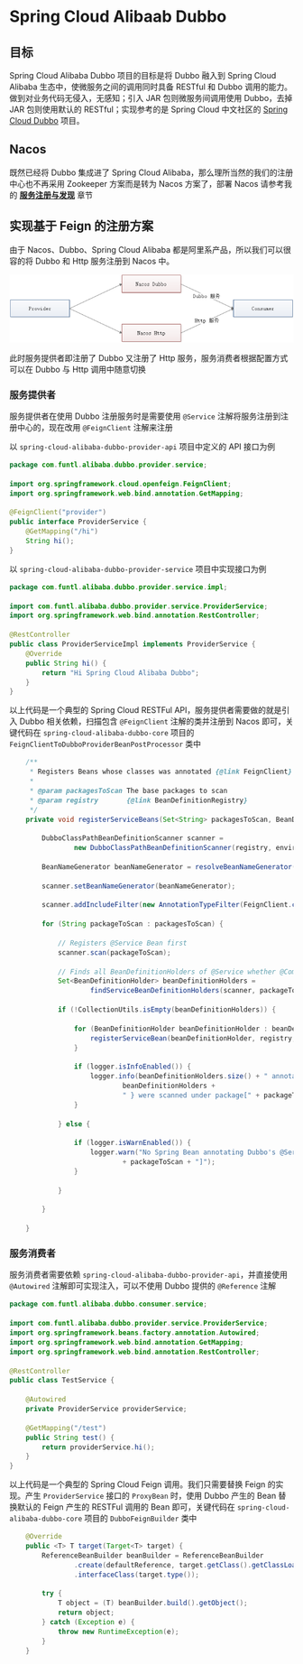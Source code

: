 # Spring Cloud Alibaab Dubbo

## 目标

Spring Cloud Alibaba Dubbo 项目的目标是将 Dubbo 融入到 Spring Cloud Alibaba 生态中，使微服务之间的调用同时具备 RESTful 和 Dubbo 调用的能力。做到对业务代码无侵入，无感知；引入 JAR 包则微服务间调用使用 Dubbo，去掉 JAR 包则使用默认的 RESTful；实现参考的是 Spring Cloud 中文社区的 [Spring Cloud Dubbo](https://github.com/SpringCloud/spring-cloud-dubbo) 项目。

## Nacos

既然已经将 Dubbo 集成进了 Spring Cloud Alibaba，那么理所当然的我们的注册中心也不再采用 Zookeeper 方案而是转为 Nacos 方案了，部署 Nacos 请参考我的 [**服务注册与发现**](http://www.funtl.com/zh/spring-cloud-alibaba/%E6%9C%8D%E5%8A%A1%E6%B3%A8%E5%86%8C%E4%B8%8E%E5%8F%91%E7%8E%B0.html) 章节

## 实现基于 Feign 的注册方案

由于 Nacos、Dubbo、Spring Cloud Alibaba 都是阿里系产品，所以我们可以很容的将 Dubbo 和 Http 服务注册到 Nacos 中。

![](screenhots/Lusifer2019031301390001.png)

此时服务提供者即注册了 Dubbo 又注册了 Http 服务，服务消费者根据配置方式可以在 Dubbo 与 Http 调用中随意切换

### 服务提供者

服务提供者在使用 Dubbo 注册服务时是需要使用 `@Service` 注解将服务注册到注册中心的，现在改用 `@FeignClient` 注解来注册

以 `spring-cloud-alibaba-dubbo-provider-api` 项目中定义的 API 接口为例

```java
package com.funtl.alibaba.dubbo.provider.service;

import org.springframework.cloud.openfeign.FeignClient;
import org.springframework.web.bind.annotation.GetMapping;

@FeignClient("provider")
public interface ProviderService {
    @GetMapping("/hi")
    String hi();
}
```

以 `spring-cloud-alibaba-dubbo-provider-service` 项目中实现接口为例

```java
package com.funtl.alibaba.dubbo.provider.service.impl;

import com.funtl.alibaba.dubbo.provider.service.ProviderService;
import org.springframework.web.bind.annotation.RestController;

@RestController
public class ProviderServiceImpl implements ProviderService {
    @Override
    public String hi() {
        return "Hi Spring Cloud Alibaba Dubbo";
    }
}
```

以上代码是一个典型的 Spring Cloud RESTFul API，服务提供者需要做的就是引入 Dubbo 相关依赖，扫描包含 `@FeignClient` 注解的类并注册到 Nacos 即可，关键代码在 `spring-cloud-alibaba-dubbo-core` 项目的 `FeignClientToDubboProviderBeanPostProcessor` 类中

```java
    /**
     * Registers Beans whose classes was annotated {@link FeignClient}
     *
     * @param packagesToScan The base packages to scan
     * @param registry       {@link BeanDefinitionRegistry}
     */
    private void registerServiceBeans(Set<String> packagesToScan, BeanDefinitionRegistry registry) {

        DubboClassPathBeanDefinitionScanner scanner =
                new DubboClassPathBeanDefinitionScanner(registry, environment, resourceLoader);

        BeanNameGenerator beanNameGenerator = resolveBeanNameGenerator(registry);

        scanner.setBeanNameGenerator(beanNameGenerator);

        scanner.addIncludeFilter(new AnnotationTypeFilter(FeignClient.class, true, true));

        for (String packageToScan : packagesToScan) {

            // Registers @Service Bean first
            scanner.scan(packageToScan);

            // Finds all BeanDefinitionHolders of @Service whether @ComponentScan scans or not.
            Set<BeanDefinitionHolder> beanDefinitionHolders =
                    findServiceBeanDefinitionHolders(scanner, packageToScan, registry, beanNameGenerator);

            if (!CollectionUtils.isEmpty(beanDefinitionHolders)) {

                for (BeanDefinitionHolder beanDefinitionHolder : beanDefinitionHolders) {
                    registerServiceBean(beanDefinitionHolder, registry, scanner);
                }

                if (logger.isInfoEnabled()) {
                    logger.info(beanDefinitionHolders.size() + " annotated Dubbo's @Service Components { " +
                            beanDefinitionHolders +
                            " } were scanned under package[" + packageToScan + "]");
                }

            } else {

                if (logger.isWarnEnabled()) {
                    logger.warn("No Spring Bean annotating Dubbo's @Service was found under package["
                            + packageToScan + "]");
                }

            }

        }

    }
```

### 服务消费者

服务消费者需要依赖 `spring-cloud-alibaba-dubbo-provider-api`，并直接使用 `@Autowired` 注解即可实现注入，可以不使用 Dubbo 提供的 `@Reference` 注解

```java
package com.funtl.alibaba.dubbo.consumer.service;

import com.funtl.alibaba.dubbo.provider.service.ProviderService;
import org.springframework.beans.factory.annotation.Autowired;
import org.springframework.web.bind.annotation.GetMapping;
import org.springframework.web.bind.annotation.RestController;

@RestController
public class TestService {

    @Autowired
    private ProviderService providerService;

    @GetMapping("/test")
    public String test() {
        return providerService.hi();
    }
}
```

以上代码是一个典型的 Spring Cloud Feign 调用。我们只需要替换 Feign 的实现。产生 `ProviderService` 接口的 `ProxyBean` 时，使用 Dubbo 产生的 Bean 替换默认的 Feign 产生的 RESTFul 调用的 Bean 即可，关键代码在 `spring-cloud-alibaba-dubbo-core` 项目的 `DubboFeignBuilder` 类中

```java
    @Override
    public <T> T target(Target<T> target) {
        ReferenceBeanBuilder beanBuilder = ReferenceBeanBuilder
                .create(defaultReference, target.getClass().getClassLoader(), applicationContext)
                .interfaceClass(target.type());

        try {
            T object = (T) beanBuilder.build().getObject();
            return object;
        } catch (Exception e) {
            throw new RuntimeException(e);
        }
    }
```
